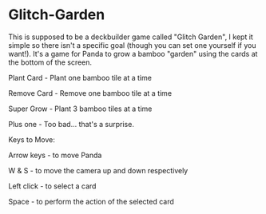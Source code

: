 # Glitch-Garden
This is supposed to be a deckbuilder game called "Glitch Garden", I kept it simple so there isn't a specific goal (though you can set one yourself if you want!). It's a game for Panda to grow a bamboo "garden" using the cards at the bottom of the screen.


Plant Card - Plant one bamboo tile at a time

Remove Card - Remove one bamboo tile at a time

Super Grow - Plant 3 bamboo tiles at a time

Plus one - Too bad... that's a surprise.


Keys to Move:

Arrow keys - to move Panda

W & S - to move the camera up and down respectively

Left click - to select a card

Space - to perform the action of the selected card
